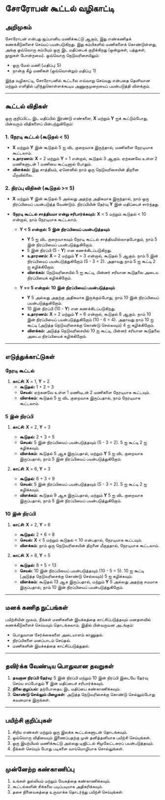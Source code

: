 # சோரோபன் கூட்டல் வழிகாட்டி

## அறிமுகம்

சோரோபன் என்பது ஜப்பானிய மணிக்கூட்டு ஆகும், இது எண்கணிதக் கணக்கீடுகளைச் செய்யப் பயன்படுகிறது. இது கம்பிகளில் மணிகளைக் கொண்டுள்ளது, அங்கு ஒவ்வொரு கம்பியும் ஒரு இட மதிப்பைக் குறிக்கிறது (ஒன்றுகள், பத்துகள், நூறுகள் போன்றவை). ஒவ்வொரு நெடுவரிசையிலும்:

*   ஒரு மேல் மணி (மதிப்பு: 5)
*   நான்கு கீழ் மணிகள் (ஒவ்வொன்றும் மதிப்பு: 1)

இந்த வழிகாட்டி, சோரோபனில் கூட்டலை எவ்வாறு செய்வது என்பதை தெளிவான மற்றும் எளிதில் புரிந்துகொள்ளக்கூடிய அணுகுமுறையைப் பயன்படுத்தி விளக்கும்.

---

## கூட்டல் விதிகள்

ஒரு குறிப்பிட்ட இட மதிப்பில் இரண்டு எண்களை, **X** மற்றும் **Y** ஐக் கூட்டும்போது, ​​பின்வரும் விதிகளைப் பின்பற்றுகிறோம்:

### 1. நேரடி கூட்டல் (கூடுதல் < 5)

*   **X** மற்றும் **Y** இன் கூடுதல் 5 ஐ விட குறைவாக இருந்தால், மணிகளை நேரடியாக கூட்டலாம்.
*   **உதாரணம்:** **X** = 2 மற்றும் **Y** = 1 என்றால், கூடுதல் 3 ஆகும். ஏற்கனவே உள்ள 2 மணிகளுடன் 1 மணியை கூட்டினால் போதும்.
*   **விளக்கம்:** இது சாத்தியம், ஏனெனில் நாம் ஒரு நெடுவரிசையின் திறனை மீறவில்லை.

### 2. நிரப்பு விதிகள் (கூடுதல் >= 5)

*   **X** மற்றும் **Y** இன் கூடுதல் 5 அல்லது அதற்கு அதிகமாக இருந்தால், நாம் ஒரு நிரப்பியைப் பயன்படுத்த வேண்டும். நிரப்பியின் தேர்வு **Y** இன் மதிப்பைச் சார்ந்தது.
*   **நேரடி கூட்டல் சாத்தியமா என்று சரிபார்க்கவும்:** **X** < 5 மற்றும் கூடுதல் < 10 என்றால், நாம் நேரடியாக கூட்டலாம்.

    *   **Y < 5 என்றால்: 5 இன் நிரப்பியைப் பயன்படுத்தவும்**
        *   **Y** 5 ஐ விட குறைவாகவும் நேரடி கூட்டல் சாத்தியமில்லாதபோதும், நாம் 5 இன் நிரப்பியைப் பயன்படுத்துகிறோம்.
        *   5 இன் நிரப்பி (5 - **Y**) என கணக்கிடப்படுகிறது.
        *   **உதாரணம்:** **X** = 2 மற்றும் **Y** = 3 என்றால், கூடுதல் 5 ஆகும். நாம் 5 இன் நிரப்பியைப் பயன்படுத்துகிறோம் (5 - 3 = 2). அதாவது நாம் 5 ஐ கூட்டி 2 ஐ கழிக்கிறோம்.
        *   **விளக்கம்:** நெடுவரிசையில் 5 ஐ கூட்டி, பின்னர் சரியான கூடுதலை அடைய நிரப்பியைக் கழிக்கிறோம்.

    *   **Y >= 5 என்றால்: 10 இன் நிரப்பியைப் பயன்படுத்தவும்**
        *   **Y** 5 அல்லது அதற்கு அதிகமாக இருக்கும்போது, ​​நாம் 10 இன் நிரப்பியைப் பயன்படுத்துகிறோம்.
        *   10 இன் நிரப்பி (10 - **Y**) என கணக்கிடப்படுகிறது.
        *   **உதாரணம்:** **X** = 2 மற்றும் **Y** = 6 என்றால், கூடுதல் 8 ஆகும். நாம் 10 இன் நிரப்பியைப் பயன்படுத்துகிறோம் (10 - 6 = 4). அதாவது நாம் 10 ஐ கூட்டி (அடுத்த நெடுவரிசைக்கு கொண்டு செல்லவும்) 4 ஐ கழிக்கிறோம்.
        *   **விளக்கம்:** அடுத்த நெடுவரிசையில் 10 ஐ கூட்டி, பின்னர் சரியான கூடுதலை அடைய நிரப்பியைக் கழிக்கிறோம்.

---

## எடுத்துக்காட்டுகள்

### நேரடி கூட்டல்

1.  **காட்சி:** **X** = 1, **Y** = 2
    *   **கூடுதல்:** 1 + 2 = 3
    *   **செயல்:** ஏற்கனவே உள்ள 1 மணியுடன் 2 மணிகளை நேரடியாக கூட்டவும்.
    *   **விளக்கம்:** கூடுதல் 5 ஐ விட குறைவாக இருப்பதால், நாம் நேரடியாக கூட்டலாம்.

### 5 இன் நிரப்பி

1.  **காட்சி:** **X** = 2, **Y** = 3
    *   **கூடுதல்:** 2 + 3 = 5
    *   **செயல்:** 5 இன் நிரப்பியைப் பயன்படுத்தவும் (5 - 3 = 2). 5 ஐ கூட்டி 2 ஐ கழிக்கவும்.
    *   **விளக்கம்:** கூடுதல் 5 ஆக இருப்பதால், மற்றும் **Y** 5 ஐ விட குறைவாக இருப்பதால், நாம் 5 இன் நிரப்பியைப் பயன்படுத்துகிறோம்.

2.  **காட்சி:** **X** = 6, **Y** = 3
    *   **கூடுதல்:** 6 + 3 = 9
    *   **செயல்:** 5 இன் நிரப்பியைப் பயன்படுத்தவும் (5 - 3 = 2). 5 ஐ கூட்டி 2 ஐ கழிக்கவும்.
    *   **விளக்கம்:** கூடுதல் 9 ஆக இருப்பதால், மற்றும் **Y** 5 ஐ விட குறைவாக இருப்பதால், நாம் 5 இன் நிரப்பியைப் பயன்படுத்துகிறோம்.

### 10 இன் நிரப்பி

1.  **காட்சி:** **X** = 2, **Y** = 6
    *   **கூடுதல்:** 2 + 6 = 8
    *   **செயல்:** **X** < 5 மற்றும் கூடுதல் < 10 என்பதால், நேரடியாக கூட்டவும்.
    *   **விளக்கம்:** நாம் ஒரு நெடுவரிசையின் திறனை மீறாததால், நேரடியாக கூட்டலாம்.

2.  **காட்சி:** **X** = 8, **Y** = 5
    *   **கூடுதல்:** 8 + 5 = 13
    *   **செயல்:** 10 இன் நிரப்பியைப் பயன்படுத்தவும் (10 - 5 = 5). 10 ஐ கூட்டி (அடுத்த நெடுவரிசைக்கு கொண்டு செல்லவும்) 5 ஐ கழிக்கவும்.
    *   **விளக்கம்:** கூடுதல் 13 ஆக இருப்பதால், மற்றும் **Y** 5 அல்லது அதற்கு சமமாக இருப்பதால், நாம் 10 இன் நிரப்பியைப் பயன்படுத்துகிறோம்.

---

## மனக் கணித நுட்பங்கள்

பயிற்சியின் மூலம், நீங்கள் மணிகளின் இயக்கத்தை காட்சிப்படுத்தவும் மனதளவில் கணக்கீடுகளைச் செய்யவும் தொடங்கலாம். இதில் பின்வருவன அடங்கும்:

*   பொதுவான சேர்க்கைகளை அடையாளம் காணுதல்.
*   நிரப்பிகளை மனப்பாடம் செய்தல்.
*   மணிகளின் இயக்கத்தை காட்சிப்படுத்துதல்.

---

## தவிர்க்க வேண்டிய பொதுவான தவறுகள்

1.  **தவறான நிரப்பி தேர்வு:** 5 இன் நிரப்பி மற்றும் 10 இன் நிரப்பி இடையே தேர்வு செய்ய எப்போதும் **Y** இன் மதிப்பைச் சரிபார்க்கவும்.
2.  **நிலை குழப்பம்:** தற்போதைய இட மதிப்பை கண்காணிக்கவும்.
3.  **கொண்டு செல்லும் பிழைகள்:** அடுத்த நெடுவரிசைக்கு கொண்டு செல்லும்போது கவனமாக இருங்கள்.

---

## பயிற்சி குறிப்புகள்

1.  சிறிய எண்கள் மற்றும் ஒரு இலக்க கூட்டல்களுடன் தொடங்கவும்.
2.  ஒவ்வொரு விதியையும் இணைப்பதற்கு முன் தனித்தனியாக பயிற்சி செய்யுங்கள்.
3.  ஒரு இயற்பியல் மணிக்கூட்டு அல்லது டிஜிட்டல் சிமுலேட்டரைப் பயன்படுத்தவும்.
4.  நீங்கள் செய்யும் போது படிகளை வாய்மொழியாக சொல்லுங்கள்.

---

## முன்னேற்ற கண்காணிப்பு

1.  உங்கள் துல்லியம் மற்றும் வேகத்தை கண்காணிக்கவும்.
2.  கூட்டல்களின் சிக்கலை படிப்படியாக அதிகரிக்கவும்.
3.  தசை நினைவகத்தை உருவாக்க தொடர்ந்து பயிற்சி செய்யுங்கள்.
